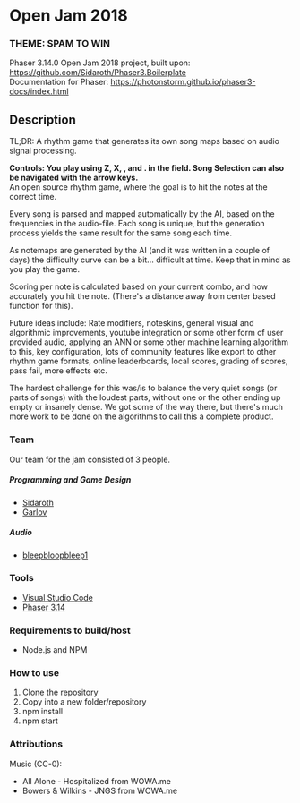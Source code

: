 # Open Jam 2018
### THEME: SPAM TO WIN

Phaser 3.14.0 Open Jam 2018 project, built upon: https://github.com/Sidaroth/Phaser3.Boilerplate </br>
Documentation for Phaser: https://photonstorm.github.io/phaser3-docs/index.html

## Description
TL;DR: A rhythm game that generates its own song maps based on audio signal processing. 

<b>Controls: You play using Z, X, , and . in the field. Song Selection can also be navigated with the arrow keys.</b></br>
An open source rhythm game, where the goal is to hit the notes at the correct time.

Every song is parsed and mapped automatically by the AI, based on the frequencies in the audio-file. Each song is unique, but the generation process yields the same result for the same song each time.

As notemaps are generated by the AI (and it was written in a couple of days) the difficulty curve can be a bit... difficult at time. Keep that in mind as you play the game. 

Scoring per note is calculated based on your current combo, and how accurately you hit the note. (There's a distance away from center based function for this). 

Future ideas include: Rate modifiers, noteskins, general visual and algorithmic improvements, youtube integration or some other form of user provided audio, applying an ANN or some other machine learning algorithm to this, key configuration, lots of community features like export to other rhythm game formats, online leaderboards, local scores, grading of scores, pass fail, more effects etc.

The hardest challenge for this was/is to balance the very quiet songs (or parts of songs) with the loudest parts, without one or the other ending up empty or insanely dense. We got some of the way there, but there's much more work to be done on the algorithms to call this a complete product.

### Team
Our team for the jam consisted of 3 people.

##### Programming and Game Design
 - [Sidaroth](https://github.com/sidaroth)
 - [Garlov](https://github.com/garlov)

##### Audio
- [bleepbloopbleep1](https://github.com/bleepbloopbleep1)

### Tools
-   [Visual Studio Code](https://github.com/Microsoft/vscode)
-   [Phaser 3.14](https://github.com/photonstorm/phaser)

### Requirements to build/host
-   Node.js and NPM

### How to use
1. Clone the repository
2. Copy into a new folder/repository
3. npm install
4. npm start

### Attributions
Music (CC-0):
- All Alone - Hospitalized from WOWA.me
- Bowers & Wilkins - JNGS from WOWA.me

